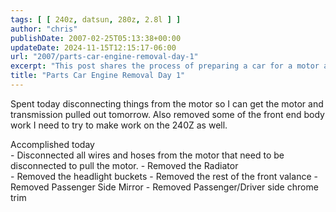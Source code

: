 ```yaml
---
tags: [ [ 240z, datsun, 280z, 2.8l ] ]
author: "chris"
publishDate: 2007-02-25T05:13:38+00:00
updateDate: 2024-11-15T12:15:17-06:00
url: "2007/parts-car-engine-removal-day-1"
excerpt: "This post shares the process of preparing a car for a motor and transmission removal, including disconnecting wires and removing the front body work."
title: "Parts Car Engine Removal Day 1"
---
```


Spent today disconnecting things from the motor so I can get the motor and transmission pulled out tomorrow. Also removed some of the front end body work I need to try to make work on the 240Z as well.

Accomplished today  
    - Disconnected all wires and hoses from the motor that need to be disconnected to pull the motor. 
    - Removed the Radiator     
    - Removed the headlight buckets
    - Removed the rest of the front valance
    - Removed Passenger Side Mirror
    - Removed Passenger/Driver side chrome trim

